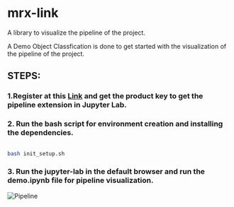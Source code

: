 # mrx-link

A library to visualize the pipeline of the project.

A Demo Object Classfication is done to get started with the visualization of the pipeline of the project.


## STEPS:
### 1.Register at this [Link](https://link.makinarocks.ai/) and get the product key to get the pipeline extension in Jupyter Lab.


### 2. Run the bash script for environment creation and installing the dependencies.
```bash

bash init_setup.sh
```

### 3. Run the jupyter-lab in the default browser and run the demo.ipynb file for pipeline visualization.


![Pipeline](https://github.com/Muhammad-Zeerak-Khan/mrx-link/assets/79400407/dd0aa1d1-3821-4be0-b095-716dc6b8dedc)
